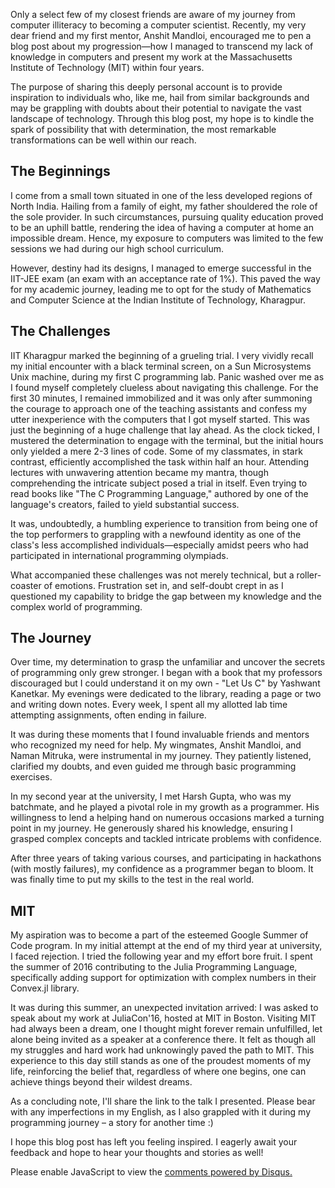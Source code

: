 <!-- 
.. title: The Unlikely Programmer: My Journey from Computer Illiteracy to Presenting at Massachusetts Institute of Technology (MIT)
.. slug: the-unlikely-programmer-my-journey-from-computer-illiteracy-to-presenting-at-mit
.. date: 2023-09-01 10:38:08 UTC+05:30
.. tags:
.. category: 
.. link: 
.. description: 
.. type: text
-->


Only a select few of my closest friends are aware of my journey from computer illiteracy to becoming a computer scientist. Recently, my very dear friend and my first mentor, Anshit Mandloi, encouraged me to pen a blog post about my progression—how I managed to transcend my lack of knowledge in computers and present my work at the Massachusetts Institute of Technology (MIT) within four years.

The purpose of sharing this deeply personal account is to provide inspiration to individuals who, like me, hail from similar backgrounds and may be grappling with doubts about their potential to navigate the vast landscape of technology. Through this blog post, my hope is to kindle the spark of possibility that with determination, the most remarkable transformations can be well within our reach.

## The Beginnings

I come from a small town situated in one of the less developed regions of North India. Hailing from a family of eight, my father shouldered the role of the sole provider. In such circumstances, pursuing quality education proved to be an uphill battle, rendering the idea of having a computer at home an impossible dream. Hence, my exposure to computers was limited to the few sessions we had during our high school curriculum.

However, destiny had its designs, I managed to emerge successful in the IIT-JEE exam (an exam with an acceptance rate of 1%). This paved the way for my academic journey, leading me to opt for the study of Mathematics and Computer Science at the Indian Institute of Technology, Kharagpur.

## The Challenges

IIT Kharagpur marked the beginning of a grueling trial. I very vividly recall my initial encounter with a black terminal screen, on a Sun Microsystems Unix machine, during my first C programming lab. Panic washed over me as I found myself completely clueless about navigating this challenge. For the first 30 minutes, I remained immobilized and it was only after summoning the courage to approach one of the teaching assistants and confess my utter inexperience with the computers that I got myself started. This was just the beginning of a huge challenge that lay ahead. As the clock ticked, I mustered the determination to engage with the terminal, but the initial hours only yielded a mere 2-3 lines of code. Some of my classmates, in stark contrast, efficiently accomplished the task within half an hour. Attending lectures with unwavering attention became my mantra, though comprehending the intricate subject posed a trial in itself. Even trying to read books like "The C Programming Language," authored by one of the language's creators, failed to yield substantial success.

It was, undoubtedly, a humbling experience to transition from being one of the top performers to grappling with a newfound identity as one of the class's less accomplished individuals—especially amidst peers who had participated in international programming olympiads.

What accompanied these challenges was not merely technical, but a roller-coaster of emotions. Frustration set in, and self-doubt crept in as I questioned my capability to bridge the gap between my knowledge and the complex world of programming.

## The Journey

Over time, my determination to grasp the unfamiliar and uncover the secrets of programming only grew stronger. I began with a book that my professors discouraged but I could understand it on my own - "Let Us C" by Yashwant Kanetkar. My evenings were dedicated to the library, reading a page or two and writing down notes. Every week, I spent all my allotted lab time attempting assignments, often ending in failure.

It was during these moments that I found invaluable friends and mentors who recognized my need for help. My wingmates, Anshit Mandloi, and Naman Mitruka, were instrumental in my journey. They patiently listened, clarified my doubts, and even guided me through basic programming exercises.

In my second year at the university, I met Harsh Gupta, who was my batchmate, and he played a pivotal role in my growth as a programmer. His willingness to lend a helping hand on numerous occasions marked a turning point in my journey. He generously shared his knowledge, ensuring I grasped complex concepts and tackled intricate problems with confidence.

After three years of taking various courses, and participating in hackathons (with mostly failures), my confidence as a programmer began to bloom. It was finally time to put my skills to the test in the real world.

## MIT

My aspiration was to become a part of the esteemed Google Summer of Code program. In my initial attempt at the end of my third year at university, I faced rejection. I tried the following year and my effort bore fruit. I spent the summer of 2016 contributing to the Julia Programming Language, specifically adding support for optimization with complex numbers in their Convex.jl library.

It was during this summer, an unexpected invitation arrived: I was asked to speak about my work at JuliaCon'16, hosted at MIT in Boston. Visiting MIT had always been a dream, one I thought might forever remain unfulfilled, let alone being invited as a speaker at a conference there. It felt as though all my struggles and hard work had unknowingly paved the path to MIT. This experience to this day still stands as one of the proudest moments of my life, reinforcing the belief that, regardless of where one begins, one can achieve things beyond their wildest dreams.

As a concluding note, I'll share the link to the talk I presented. Please bear with any imperfections in my English, as I also grappled with it during my programming journey – a story for another time :)

I hope this blog post has left you feeling inspired. I eagerly await your feedback and hope to hear your thoughts and stories as well!

<div id="disqus_thread"></div>
<script>
/**
* RECOMMENDED CONFIGURATION VARIABLES: EDIT AND UNCOMMENT THE SECTION BELOW TO INSERT DYNAMIC VALUES FROM YOUR PLATFORM OR CMS.
* LEARN WHY DEFINING THESE VARIABLES IS IMPORTANT: https://disqus.com/admin/universalcode/#configuration-variables
*/
/*
var disqus_config = function () {
this.page.url = PAGE_URL; // Replace PAGE_URL with your page's canonical URL variable
this.page.identifier = PAGE_IDENTIFIER; // Replace PAGE_IDENTIFIER with your page's unique identifier variable
};
*/
(function() { // DON'T EDIT BELOW THIS LINE
var d = document, s = d.createElement('script');

s.src = '//avoyage.disqus.com/embed.js';

s.setAttribute('data-timestamp', +new Date());
(d.head || d.body).appendChild(s);
})();
</script>
<noscript>Please enable JavaScript to view the <a href="https://disqus.com/?ref_noscript" rel="nofollow">comments powered by Disqus.</a></noscript>